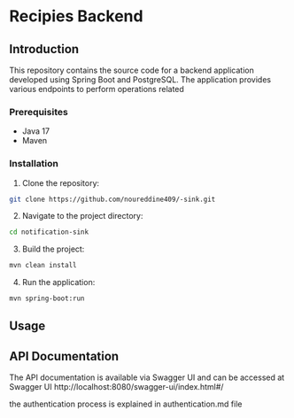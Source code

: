 # Recipies Backend

## Introduction

This repository contains the source code for a backend application developed using Spring Boot and PostgreSQL. The application provides various endpoints to perform operations related 

### Prerequisites

- Java 17
- Maven

### Installation

1. Clone the repository:
  ```bash
  git clone https://github.com/noureddine409/-sink.git
  ```
2. Navigate to the project directory:
  ```bash
  cd notification-sink
  ```
3. Build the project:
  ```bash
  mvn clean install
  ```
4. Run the application:
  ```bash
  mvn spring-boot:run
  ```

## Usage


## API Documentation

The API documentation is available via Swagger UI and can be accessed at Swagger UI http://localhost:8080/swagger-ui/index.html#/

the authentication process is explained in authentication.md file
